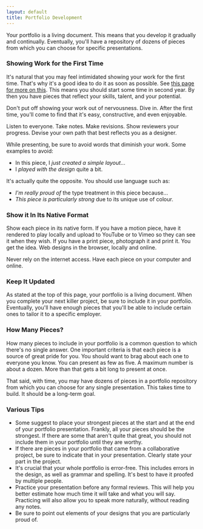 ```yaml
---
layout: default
title: Portfolio Development
---
```

Your portfolio is a living document. This means that you develop it gradually and continually. Eventually, you'll have a repository of dozens of pieces from which you can choose for specific presentations.

### Showing Work for the First Time

It's natural that you may feel intimidated showing your work for the first time. That's why it's a good idea to do it as soon as possible. See [this page for more on this](portfolio-feedback.html). This means you should start some time in second year. By then you have pieces that reflect your skills, talent, and your potential.

Don't put off showing your work out of nervousness. Dive in. After the first time, you'll come to find that it's easy, constructive, and even enjoyable.

Listen to everyone. Take notes. Make revisions. Show reviewers your progress. Devise your own path that best reflects you as a designer.

While presenting, be sure to avoid words that diminish your work. Some examples to avoid:

- In this piece, I *just created a simple layout*...
- I *played with the design* quite a bit.

It's actually quite the opposite. You should use language such as:

- *I'm really proud of* the type treatment in this piece because...
- *This piece is particularly strong* due to its unique use of colour.

### Show it In Its Native Format

Show each piece in its native form. If you have a motion piece, have it rendered to play locally and upload to YouTube or to Vimeo so they can see it when they wish. If you have a print piece, photograph it and print it. You get the idea. Web designs in the browser, locally and online.

Never rely on the internet access. Have each piece on your computer and online.

### Keep It Updated

As stated at the top of this page, your portfolio is a living document. When you complete your next killer project, be sure to include it in your portfolio. Eventually, you'll have enough pieces that you'll be able to include certain ones to tailor it to a specific employer.

### How Many Pieces?

How many pieces to include in your portfolio is a common question to which there's no single answer. One important criteria is that each piece is a source of great pride for you. You should want to brag about each one to everyone you know. You can present as few as five. A maximum number is about a dozen. More than that gets a bit long to present at once.

That said, with time, you may have dozens of pieces in a portfolio repository from which you can choose for any single presentation. This takes time to build. It should be a long-term goal.

### Various Tips

- Some suggest to place your strongest pieces at the start and at the end of your portfolio presentation. Frankly, all your pieces should be the strongest. If there are some that aren't quite that great, you should not include them in your portfolio until they are worthy.
- If there are pieces in your portfolio that came from a collaborative project, be sure to indicate that in your presentation. Clearly state your part in the project.
- It's crucial that your whole portfolio is error-free. This includes errors in the design, as well as grammar and spelling. It's best to have it proofed by multiple people.
- Practice your presentation before any formal reviews. This will help you better estimate how much time it will take and what you will say. Practicing will also allow you to speak more naturally, without reading any notes.
- Be sure to point out elements of your designs that you are particularly proud of.